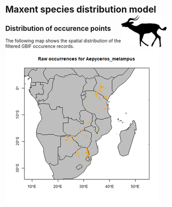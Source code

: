 # Maxent species distribution model <img align="right" height="100" src= image_taxa.png>


## Distribution of occurence points 
The following map shows the spatial distribution of the filtered GBIF occurence records. 
![](occurrences.png)



